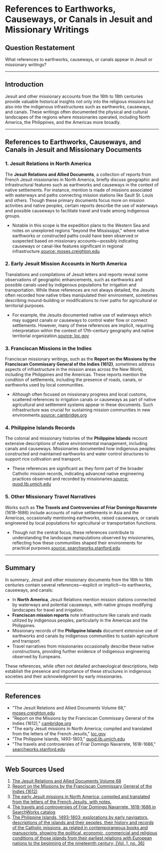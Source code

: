 # References to Earthworks, Causeways, or Canals in Jesuit and Missionary Writings

## Question Restatement
What references to earthworks, causeways, or canals appear in Jesuit or missionary writings?

---

## Introduction
Jesuit and other missionary accounts from the 16th to 18th centuries provide valuable historical insights not only into the religious missions but also into the indigenous infrastructures such as earthworks, causeways, and canals. These writings often documented the physical and cultural landscapes of the regions where missionaries operated, including North America, the Philippines, and the Americas more broadly.

---

## References to Earthworks, Causeways, and Canals in Jesuit and Missionary Documents

### 1. Jesuit Relations in North America
The **Jesuit Relations and Allied Documents**, a collection of reports from French Jesuit missionaries in North America, briefly discuss geographic and infrastructural features such as earthworks and causeways in the context of native settlements. For instance, mention is made of missions associated with waterways and paths connecting mission stations like Sault St. Louis and others. Though these primary documents focus more on mission activities and native peoples, certain reports describe the use of waterways and possible causeways to facilitate travel and trade among indigenous groups.

- Notable in this scope is the expedition plans to the Western Sea and notes on unexplored regions "beyond the Mississippi," where native earthworks or constructed paths could have been observed or suspected based on missionary accounts—possibly indicating causeways or canal-like features significant in regional infrastructure.[source: moses.creighton.edu](http://moses.creighton.edu/kripke/jesuitrelations/relations_68.html)

### 2. Early Jesuit Mission Accounts in North America
Translations and compilations of Jesuit letters and reports reveal some observations of geographic enhancements, such as earthworks and possible canals used by indigenous populations for irrigation and transportation. While these references are not always detailed, the Jesuits often recorded how native tribes manipulated their environment, sometimes describing mound-building or modifications to river paths for agricultural or territorial purposes.

- For example, the Jesuits documented native use of waterways which may suggest canals or causeways to control water flow or connect settlements. However, many of these references are implicit, requiring interpretation within the context of 17th-century geography and native territorial organization.[source: loc.gov](https://www.loc.gov/item/03005844/)

### 3. Franciscan Missions in the Indies
Franciscan missionary writings, such as the **Report on the Missions by the Franciscan Commissary General of the Indies (1612)**, sometimes address aspects of infrastructure in the mission areas across the New World, including the Philippines and the Americas. These reports mention the condition of settlements, including the presence of roads, canals, or earthworks used by local communities.

- Although often focused on missionary progress and local customs, scattered references to irrigation canals or causeways as part of native agricultural and settlement systems appear in these documents. Such infrastructure was crucial for sustaining mission communities in new environments.[source: cambridge.org](https://www.cambridge.org/core/journals/americas/article/abs/report-on-the-missions-by-the-franciscan-commissary-general-of-the-indies-1612/E4746E317F66C1124A1C6B00396061AC)

### 4. Philippine Islands Records
The colonial and missionary histories of the **Philippine Islands** recount extensive descriptions of native environmental management, including canals and causeways. Missionaries documented how indigenous peoples constructed and maintained earthworks and water control structures to support rice cultivation and transport.

- These references are significant as they form part of the broader Catholic mission records, indicating advanced native engineering practices observed and recorded by missionaries.[source: quod.lib.umich.edu](https://quod.lib.umich.edu/p/philamer/AFK2830.0001.036?rgn=main;view=fulltext)

### 5. Other Missionary Travel Narratives
Works such as **The Travels and Controversies of Friar Domingo Navarrete** (1618–1686) include accounts of native settlements in Asia and the Americas, occasionally mentioning earthworks, raised causeways, or canals engineered by local populations for agricultural or transportation functions.

- Though not the central focus, these references contribute to understanding the landscape manipulations observed by missionaries, reflecting how these communities shaped their environments for practical purposes.[source: searchworks.stanford.edu](https://searchworks.stanford.edu/view/1612583)

---

## Summary
In summary, Jesuit and other missionary documents from the 16th to 18th centuries contain several references—explicit or implicit—to earthworks, causeways, and canals:

- In **North America**, Jesuit Relations mention mission stations connected by waterways and potential causeways, with native groups modifying landscapes for travel and irrigation.
- **Franciscan mission reports** note infrastructure like canals and roads utilized by indigenous peoples, particularly in the Americas and the Philippines.
- Missionary records of the **Philippine Islands** document extensive use of earthworks and canals by indigenous communities to sustain agriculture and transport.
- Travel narratives from missionaries occasionally describe these native constructions, providing further evidence of indigenous engineering observed by Europeans.

These references, while often not detailed archaeological descriptions, help establish the presence and importance of these structures in indigenous societies and their acknowledgment by early missionaries.

---

## References

- "The Jesuit Relations and Allied Documents Volume 68," [moses.creighton.edu](http://moses.creighton.edu/kripke/jesuitrelations/relations_68.html)
- "Report on the Missions by the Franciscan Commissary General of the Indies (1612)," [cambridge.org](https://www.cambridge.org/core/journals/americas/article/abs/report-on-the-missions-by-the-franciscan-commissary-general-of-the-indies-1612/E4746E317F66C1124A1C6B00396061AC)
- "The early Jesuit missions in North America; compiled and translated from the letters of the French Jesuits," [loc.gov](https://www.loc.gov/item/03005844/)
- "The Philippine Islands, 1493-1803," [quod.lib.umich.edu](https://quod.lib.umich.edu/p/philamer/AFK2830.0001.036?rgn=main;view=fulltext)
- "The travels and controversies of Friar Domingo Navarrete, 1618-1686," [searchworks.stanford.edu](https://searchworks.stanford.edu/view/1612583)

---
## Web Sources Used

1. [The Jesuit Relations and Allied Documents Volume 68](http://moses.creighton.edu/kripke/jesuitrelations/relations_68.html)
2. [Report on the Missions by the Franciscan Commissary General of the Indies (1612)](https://www.cambridge.org/core/journals/americas/article/abs/report-on-the-missions-by-the-franciscan-commissary-general-of-the-indies-1612/E4746E317F66C1124A1C6B00396061AC)
3. [The early Jesuit missions in North America; compiled and translated from the letters of the French Jesuits, with notes.](https://www.loc.gov/item/03005844/)
4. [The travels and controversies of Friar Domingo Navarrete, 1618-1686 in SearchWorks catalog](https://searchworks.stanford.edu/view/1612583)
5. [The Philippine Islands, 1493-1803; explorations by early navigators, descriptions of the islands and their peoples, their history and records of the Catholic missions, as related in contemporaneous books and manuscripts, showing the political, economic, commericial and religious conditions of those islands from their earliest relations with European nations to the beginning of the nineteenth century; [Vol. 1, no. 36]](https://quod.lib.umich.edu/p/philamer/AFK2830.0001.036?rgn=main;view=fulltext)

